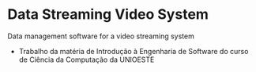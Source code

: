 # Data Streaming Video System
Data management software for a video streaming system

- Trabalho da matéria de Introdução à Engenharia de Software do curso de Ciência da Computação da UNIOESTE
